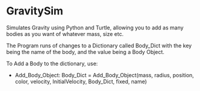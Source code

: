 # GravitySim
Simulates Gravity using Python and Turtle, allowing you to add as many bodies as you want of whatever mass, size etc.

The Program runs of changes to a Dictionary called Body_Dict with the key being the name of the body, and the value being a Body Object. 

To Add a Body to the dictionary, use:
- Add_Body_Object: 
  Body_Dict = Add_Body_Object(mass, radius, position, color, velocity, InitialVelocity, Body_Dict, fixed, name)
